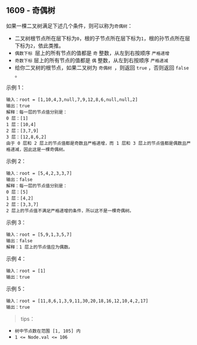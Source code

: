 ## 1609 - 奇偶树
如果一棵二叉树满足下述几个条件，则可以称为`奇偶树`：

+ 二叉树根节点所在层下标为`0`，根的子节点所在层下标为` 1 `，根的孙节点所在层下标为` 2 `，依此类推。
+ `偶数下标 `层上的所有节点的值都是 `奇` 整数，从左到右按顺序 `严格递增`
+ `奇数下标` 层上的所有节点的值都是 `偶` 整数，从左到右按顺序 `严格递减`
+ 给你二叉树的根节点，如果二叉树为 `奇偶树 `，则返回 `true` ，否则返回 `false` 。

示例 1：
```
输入：root = [1,10,4,3,null,7,9,12,8,6,null,null,2]
输出：true
解释：每一层的节点值分别是：
0 层：[1]
1 层：[10,4]
2 层：[3,7,9]
3 层：[12,8,6,2]
由于 0 层和 2 层上的节点值都是奇数且严格递增，而 1 层和 3 层上的节点值都是偶数且严格递减，因此这是一棵奇偶树。
```
示例 2：
```
输入：root = [5,4,2,3,3,7]
输出：false
解释：每一层的节点值分别是：
0 层：[5]
1 层：[4,2]
2 层：[3,3,7]
2 层上的节点值不满足严格递增的条件，所以这不是一棵奇偶树。
```
示例 3：
```
输入：root = [5,9,1,3,5,7]
输出：false
解释：1 层上的节点值应为偶数。
```
示例 4：
```
输入：root = [1]
输出：true
```
示例 5：
```
输入：root = [11,8,6,1,3,9,11,30,20,18,16,12,10,4,2,17]
输出：true
```

>tips：
+ `树中节点数在范围 [1, 105] 内`
+ `1 <= Node.val <= 106`
